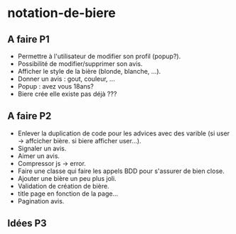 # notation-de-biere

## A faire P1
- Permettre à l'utilisateur de modifier son profil (popup?).
- Possibilité de modifier/supprimer son avis.
- Afficher le style de la bière (blonde, blanche, ...).
- Donner un avis : gout, couleur, ...
- Popup : avez vous 18ans?
- Biere crée elle existe pas déjà ???

## A faire P2
- Enlever la duplication de code pour les advices avec des varible (si user -> affcicher bière. si biere afficher user...).
- Signaler un avis.
- Aimer un avis.
- Compressor js -> error.
- Faire une classe qui faire les appels BDD pour s'assurer de bien close.
- Ajouter une bière un peu plus joli.
- Validation de création de bière.
- title page en fonction de la page...
- Pagination avis.

## Idées P3
